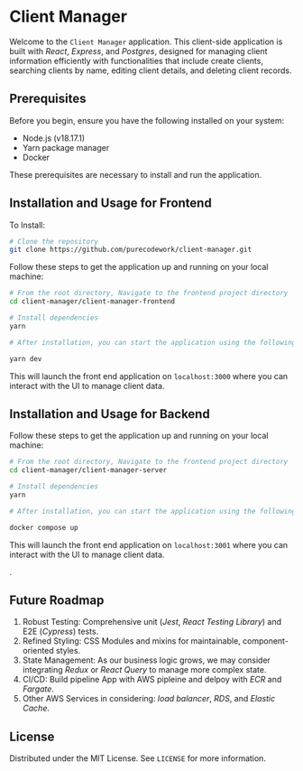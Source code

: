 # Client Manager

Welcome to the `Client Manager` application. This client-side application is built with _React_, _Express_, and _Postgres_, designed for managing client information efficiently with functionalities that include create clients, searching clients by name, editing client details, and deleting client records.

## Prerequisites

Before you begin, ensure you have the following installed on your system:

- Node.js (v18.17.1)
- Yarn package manager
- Docker

These prerequisites are necessary to install and run the application.

## Installation and Usage for Frontend

To Install:

```bash
# Clone the repository
git clone https://github.com/purecodework/client-manager.git
```

Follow these steps to get the application up and running on your local machine:

```bash
# From the root directory, Navigate to the frontend project directory
cd client-manager/client-manager-frontend

# Install dependencies
yarn

# After installation, you can start the application using the following command:

yarn dev
```

This will launch the front end application on `localhost:3000` where you can interact with the UI to manage client data.

## Installation and Usage for Backend

Follow these steps to get the application up and running on your local machine:

```bash
# From the root directory, Navigate to the frontend project directory
cd client-manager/client-manager-server

# Install dependencies
yarn

# After installation, you can start the application using the following command:

docker compose up
```
This will launch the front end application on `localhost:3001` where you can interact with the UI to manage client data.

.

## Future Roadmap

1. Robust Testing: Comprehensive unit (_Jest_, _React Testing Library_) and E2E (_Cypress_) tests.
2. Refined Styling: CSS Modules and mixins for maintainable, component-oriented styles.
3. State Management: As our business logic grows, we may consider integrating _Redux_ or _React Query_ to manage more complex state.
4. CI/CD: Build pipeline App with AWS pipleine and delpoy with _ECR_ and _Fargate_.
5. Other AWS Services in considering: _load balancer_, _RDS_, and _Elastic Cache_.

## License

Distributed under the MIT License. See `LICENSE` for more information.
